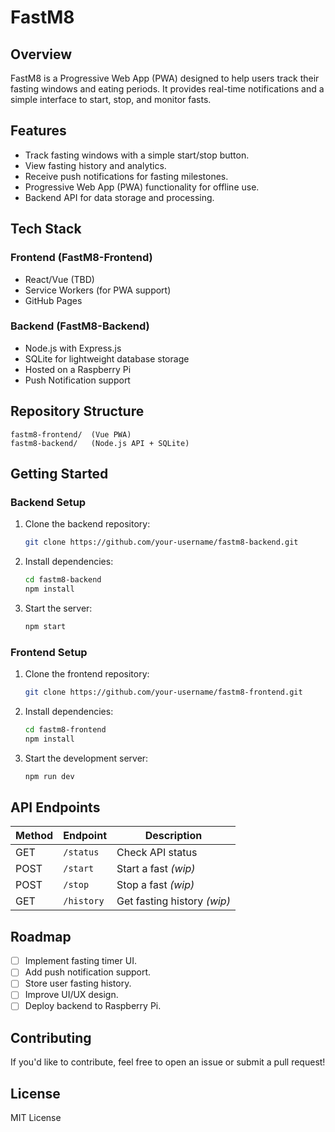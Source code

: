 # FastM8

## Overview

FastM8 is a Progressive Web App (PWA) designed to help users track their fasting windows and eating periods. It provides real-time notifications and a simple interface to start, stop, and monitor fasts.

## Features

- Track fasting windows with a simple start/stop button.
- View fasting history and analytics.
- Receive push notifications for fasting milestones.
- Progressive Web App (PWA) functionality for offline use.
- Backend API for data storage and processing.

## Tech Stack

### Frontend (FastM8-Frontend)

- React/Vue (TBD)
- Service Workers (for PWA support)
- GitHub Pages

### Backend (FastM8-Backend)

- Node.js with Express.js
- SQLite for lightweight database storage
- Hosted on a Raspberry Pi
- Push Notification support

## Repository Structure

```
fastm8-frontend/  (Vue PWA)
fastm8-backend/   (Node.js API + SQLite)
```

## Getting Started

### Backend Setup

1. Clone the backend repository:
   ```sh
   git clone https://github.com/your-username/fastm8-backend.git
   ```
2. Install dependencies:
   ```sh
   cd fastm8-backend
   npm install
   ```
3. Start the server:
   ```sh
   npm start
   ```

### Frontend Setup

1. Clone the frontend repository:
   ```sh
   git clone https://github.com/your-username/fastm8-frontend.git
   ```
2. Install dependencies:
   ```sh
   cd fastm8-frontend
   npm install
   ```
3. Start the development server:
   ```sh
   npm run dev
   ```

## API Endpoints

| Method | Endpoint   | Description                 |
| ------ | ---------- | --------------------------- |
| GET    | `/status`  | Check API status            |
| POST   | `/start`   | Start a fast _(wip)_        |
| POST   | `/stop`    | Stop a fast _(wip)_         |
| GET    | `/history` | Get fasting history _(wip)_ |

## Roadmap

- [ ] Implement fasting timer UI.
- [ ] Add push notification support.
- [ ] Store user fasting history.
- [ ] Improve UI/UX design.
- [ ] Deploy backend to Raspberry Pi.

## Contributing

If you'd like to contribute, feel free to open an issue or submit a pull request!

## License

MIT License

